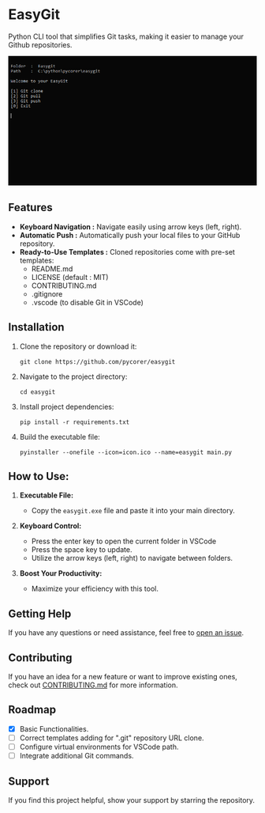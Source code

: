 # EasyGit

Python CLI tool that simplifies Git tasks, making it easier to manage your Github repositories.

![](image.png)

## Features

- **Keyboard Navigation :** Navigate easily using arrow keys (left, right).
- **Automatic Push :** Automatically push your local files to your GitHub repository.
- **Ready-to-Use Templates :** Cloned repositories come with pre-set templates:
  - README.md
  - LICENSE (default : MIT)
  - CONTRIBUTING.md
  - .gitignore
  - .vscode (to disable Git in VSCode)

## Installation

1. Clone the repository or download it:

   ```shell
   git clone https://github.com/pycorer/easygit
   ```

2. Navigate to the project directory:

   ```shell
   cd easygit
   ```

3. Install project dependencies:

   ```shell
   pip install -r requirements.txt
   ```

4. Build the executable file:

   ```shell
   pyinstaller --onefile --icon=icon.ico --name=easygit main.py
   ```

## How to Use:

1. **Executable File:**
   - Copy the `easygit.exe` file and paste it into your main directory.

2. **Keyboard Control:**
   - Press the enter key to open the current folder in VSCode
   - Press the space key to update.
   - Utilize the arrow keys (left, right) to navigate between folders.

3. **Boost Your Productivity:**
   - Maximize your efficiency with this tool.

## Getting Help

If you have any questions or need assistance, feel free to [open an issue](https://github.com/pycorer/easygit/issues).

## Contributing

If you have an idea for a new feature or want to improve existing ones, check out [CONTRIBUTING.md](CONTRIBUTING.md) for more information.

## Roadmap
- [x] Basic Functionalities.
- [ ] Correct templates adding for ".git" repository URL clone.
- [ ] Configure virtual environments for VSCode path.
- [ ] Integrate additional Git commands.

## Support

If you find this project helpful, show your support by starring the repository.